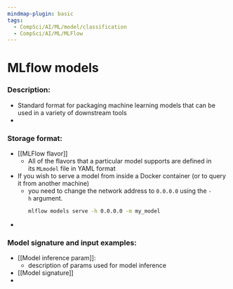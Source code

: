 ```yaml
---
mindmap-plugin: basic
tags:
  - CompSci/AI/ML/model/classification
  - CompSci/AI/ML/MLFlow
---
```

# MLflow models
### Description:
- Standard format for packaging machine learning models that can be used in a variety of downstream tools
- 
### Storage format:
- [[MLFlow flavor]]
	- All of the flavors that a particular model supports are defined in its `MLmodel` file in YAML format
- If you wish to serve a model from inside a Docker container  (or to query it from another machine)
	- you need to change the network address to `0.0.0.0` using the `-h` argument.
	  ```bash
	  mlflow models serve -h 0.0.0.0 -m my_model
	  ```
-  
### Model signature and input examples:
- [[Model inference param]]:
	- description of params used for model inference
- [[Model signature]]
- 
